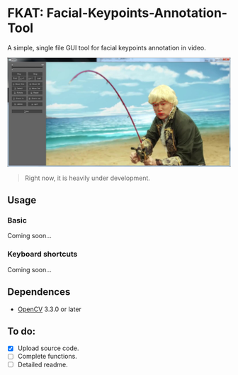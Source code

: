 # FKAT: Facial-Keypoints-Annotation-Tool

A simple, single file GUI tool for facial keypoints annotation in video.

![Screenshot](./data/FKAT.jpg)

> Right now, it is heavily under development.

## Usage

### Basic

Coming soon...

### Keyboard shortcuts

Coming soon...

## Dependences

- [OpenCV](https://opencv.org/) 3.3.0 or later

## To do:
- [x] Upload source code.
- [ ] Complete functions.
- [ ] Detailed readme.